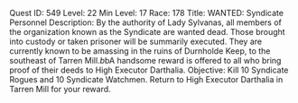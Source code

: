Quest ID: 549
Level: 22
Min Level: 17
Race: 178
Title: WANTED: Syndicate Personnel
Description: By the authority of Lady Sylvanas, all members of the organization known as the Syndicate are wanted dead. Those brought into custody or taken prisoner will be summarily executed. They are currently known to be amassing in the ruins of Durnholde Keep, to the southeast of Tarren Mill.$b$bA handsome reward is offered to all who bring proof of their deeds to High Executor Darthalia.
Objective: Kill 10 Syndicate Rogues and 10 Syndicate Watchmen. Return to High Executor Darthalia in Tarren Mill for your reward.
